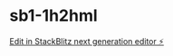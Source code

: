 # sb1-1h2hml

[Edit in StackBlitz next generation editor ⚡️](https://stackblitz.com/~/github.com/Sl0v3r97/sb1-1h2hml)